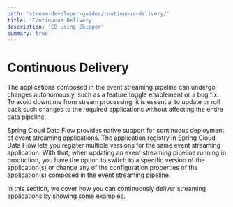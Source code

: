 ```yaml
---
path: 'stream-developer-guides/continuous-delivery/'
title: 'Continuous Delivery'
description: 'CD using Skipper'
summary: true
---
```


# Continuous Delivery

The applications composed in the event streaming pipeline can undergo changes autonomously, such as a feature toggle enablement or a bug fix. To avoid downtime from stream processing, it is essential to update or roll back such changes to the required applications without affecting the entire data pipeline.

Spring Cloud Data Flow provides native support for continuous deployment of event streaming applications. The application registry in Spring Cloud Data Flow lets you register multiple versions for the same event streaming application. With that, when updating an event streaming pipeline running in production, you have the option to switch to a specific version of the application(s) or change any of the configuration properties of the application(s) composed in the event streaming pipeline.

In this section, we cover how you can continuously deliver streaming applications by showing some examples.

